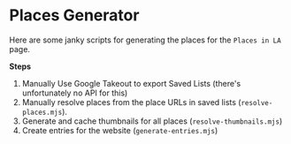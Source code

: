 # Places Generator

Here are some janky scripts for generating the places for the `Places in LA` page.

**Steps**

1. Manually Use Google Takeout to export Saved Lists (there's unfortunately no API for this)
2. Manually resolve places from the place URLs in saved lists (`resolve-places.mjs`).
3. Generate and cache thumbnails for all places (`resolve-thumbnails.mjs`)
4. Create entries for the website (`generate-entries.mjs`)
